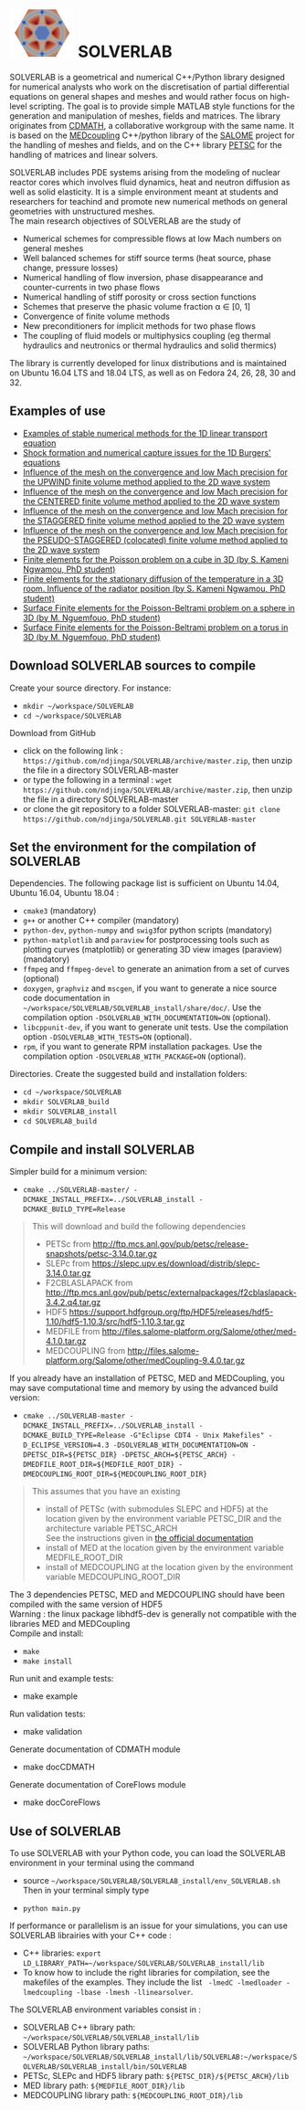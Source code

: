 ![logo](logoSOLVERLAB.png) SOLVERLAB
==========================================

SOLVERLAB is a geometrical and numerical C++/Python library designed for numerical analysts who work on the discretisation of partial differential equations on general shapes and meshes and would rather focus on high-level scripting. The goal is to provide simple MATLAB style functions for the generation and manipulation of meshes, fields and matrices. The library originates from [CDMATH](http://cdmath.jimdo.com), a collaborative workgroup with the same name. It is based on the [MEDcoupling](https://docs.salome-platform.org/latest/dev/MEDCoupling/tutorial/index.html) C++/python library of the [SALOME](http://www.salome-platform.org/) project for the handling of meshes and fields, and on the C++ library [PETSC](https://www.mcs.anl.gov/petsc/) for the handling of matrices and linear solvers. 

SOLVERLAB includes PDE systems
arising from the modeling of nuclear reactor cores which involves fluid dynamics, heat and neutron diffusion as well as solid elasticity. It
is a simple environment meant at students and researchers for teachind and promote new numerical
methods on general geometries with unstructured meshes.  
The main research objectives of SOLVERLAB are the study of

- Numerical schemes for compressible flows at low Mach numbers on general meshes
- Well balanced schemes for stiff source terms (heat source, phase change, pressure losses)
- Numerical handling of flow inversion, phase disappearance and counter-currents in two phase flows
- Numerical handling of stiff porosity or cross section functions
- Schemes that preserve the phasic volume fraction α ∈ [0, 1]
- Convergence of finite volume methods
- New preconditioners for implicit methods for two phase flows
- The coupling of fluid models or multiphysics coupling (eg thermal hydraulics and neutronics or thermal hydraulics and solid thermics)

The library is currently developed for linux distributions and is maintained on Ubuntu 16.04 LTS and 18.04 LTS, as well as on Fedora 24, 26, 28, 30 and 32.

Examples of use
---------------
- [Examples of stable numerical methods for the 1D linear transport equation](CDMATH/tests/doc/1DTransportEquation/RegularGrid/TransportEquation1D_RegularGrid.ipynb)
- [Shock formation and numerical capture issues for the 1D Burgers' equations](CDMATH/tests/doc/1DBurgersEquation/BurgersEquation1D.ipynb)
- [Influence of the mesh on the convergence and low Mach precision for the UPWIND finite volume method applied to the 2D wave system](CDMATH/tests/doc/2DWaveSystemVF_stationary/Convergence_WaveSystem_Upwind_SQUARE.ipynb)
- [Influence of the mesh on the convergence and low Mach precision  for the CENTERED finite volume method applied to the 2D wave system](CDMATH/tests/doc/2DWaveSystemVF_stationary/Convergence_WaveSystem_Centered_SQUARE.ipynb)
- [Influence of the mesh on the convergence and low Mach precision  for the STAGGERED finite volume method applied to the 2D wave system](CDMATH/tests/doc/2DWaveSystemVF_stationary/Convergence_WaveSystem_Staggered_SQUARE_squares.ipynb)
- [Influence of the mesh on the convergence and low Mach precision  for the PSEUDO-STAGGERED (colocated) finite volume method applied to the 2D wave system](CDMATH/tests/doc/2DWaveSystemVF_stationary/Convergence_WaveSystem_PStag_SQUARE.ipynb)
- [Finite elements for the Poisson problem on a cube in 3D (by S. Kameni Ngwamou, PhD student)](CDMATH/tests/doc/3DPoissonEF/FiniteElements3DPoisson_CUBE.ipynb)
- [Finite elements for the stationary diffusion of the temperature in a 3D room. Influence of the radiator position (by S. Kameni Ngwamou, PhD student)](CDMATH/tests/doc/3DRoomCoolingEF/3DRoomCoolingEF.ipynb)
- [Surface Finite elements for the Poisson-Beltrami problem on a sphere in 3D (by M. Nguemfouo, PhD student)](CDMATH/tests/doc/3DPoissonSphereEF/SynthesisConvergenceFESphere.pdf)
- [Surface Finite elements for the Poisson-Beltrami problem on a torus in 3D (by M. Nguemfouo, PhD student)](CDMATH/tests/doc/3DPoissonTorusEF/SynthesisConvergenceFETorus.pdf)

Download SOLVERLAB sources to compile
----------------------------------

Create your source directory. For instance:
* `mkdir ~/workspace/SOLVERLAB`
* `cd ~/workspace/SOLVERLAB`

Download from GitHub
* click on the following link : `https://github.com/ndjinga/SOLVERLAB/archive/master.zip`, then unzip the file in a directory SOLVERLAB-master
* or type the following in a terminal : `wget https://github.com/ndjinga/SOLVERLAB/archive/master.zip`, then unzip the file in a directory SOLVERLAB-master
* or clone the git repository to a folder SOLVERLAB-master:  `git clone https://github.com/ndjinga/SOLVERLAB.git SOLVERLAB-master`


Set the environment for the compilation of SOLVERLAB
---------------------------------------------
Dependencies. The following package list is sufficient on Ubuntu 14.04, Ubuntu 16.04, Ubuntu 18.04 :

 - `cmake3` (mandatory)
 - `g++` or another C++ compiler (mandatory)
 - `python-dev`, `python-numpy` and `swig3`for python scripts (mandatory)
 - `python-matplotlib` and `paraview` for postprocessing tools such as plotting curves (matplotlib) or generating 3D view images (paraview) (mandatory)
 - `ffmpeg` and `ffmpeg-devel` to generate an animation from a set of curves (optional)
 - `doxygen`, `graphviz` and `mscgen`, if you want to generate a nice source code documentation in `~/workspace/SOLVERLAB/SOLVERLAB_install/share/doc/`. Use the compilation option `-DSOLVERLAB_WITH_DOCUMENTATION=ON` (optional).
 - `libcppunit-dev`, if you want to generate unit tests. Use the compilation option `-DSOLVERLAB_WITH_TESTS=ON` (optional).
 - `rpm`, if you want to generate RPM installation packages. Use the compilation option `-DSOLVERLAB_WITH_PACKAGE=ON` (optional).

Directories. Create the suggested build and installation folders:
* `cd ~/workspace/SOLVERLAB`
* `mkdir SOLVERLAB_build`
* `mkdir SOLVERLAB_install`
* `cd SOLVERLAB_build`


Compile and install SOLVERLAB
--------------------------
Simpler build for a minimum version:
* `cmake ../SOLVERLAB-master/ -DCMAKE_INSTALL_PREFIX=../SOLVERLAB_install -DCMAKE_BUILD_TYPE=Release `  
> This will download and build the following dependencies
> - PETSc from http://ftp.mcs.anl.gov/pub/petsc/release-snapshots/petsc-3.14.0.tar.gz
> - SLEPc from https://slepc.upv.es/download/distrib/slepc-3.14.0.tar.gz
> - F2CBLASLAPACK from http://ftp.mcs.anl.gov/pub/petsc/externalpackages/f2cblaslapack-3.4.2.q4.tar.gz
> - HDF5 https://support.hdfgroup.org/ftp/HDF5/releases/hdf5-1.10/hdf5-1.10.3/src/hdf5-1.10.3.tar.gz
> - MEDFILE from http://files.salome-platform.org/Salome/other/med-4.1.0.tar.gz
> - MEDCOUPLING from http://files.salome-platform.org/Salome/other/medCoupling-9.4.0.tar.gz

If you already have an installation of PETSC, MED and MEDCoupling, you may save computational time and memory by using the advanced build version:
* `cmake ../SOLVERLAB-master -DCMAKE_INSTALL_PREFIX=../SOLVERLAB_install -DCMAKE_BUILD_TYPE=Release -G"Eclipse CDT4 - Unix Makefiles" -D_ECLIPSE_VERSION=4.3 -DSOLVERLAB_WITH_DOCUMENTATION=ON -DPETSC_DIR=${PETSC_DIR} -DPETSC_ARCH=${PETSC_ARCH} -DMEDFILE_ROOT_DIR=${MEDFILE_ROOT_DIR} -DMEDCOUPLING_ROOT_DIR=${MEDCOUPLING_ROOT_DIR}`  
> This assumes that you have an existing 
> - install of PETSc (with submodules SLEPC and HDF5) at the location given by the environment variable PETSC_DIR and the architecture variable PETSC_ARCH  
> See the instructions given in [the official documentation](http://www.mcs.anl.gov/petsc/documentation/installation.html)
> - install of MED                                    at the location given by the environment variable MEDFILE_ROOT_DIR
> - install of MEDCOUPLING                            at the location given by the environment variable MEDCOUPLING_ROOT_DIR

The 3 dependencies PETSC, MED and MEDCOUPLING should have been compiled with the same version of HDF5  
Warning : the linux package libhdf5-dev is generally not compatible with the libraries MED and MEDCoupling  
Compile and install:
* `make`
* `make install`

Run unit and example tests:
* make example

Run validation tests:
* make validation

Generate documentation of CDMATH module
* make docCDMATH

Generate documentation of CoreFlows module
* make docCoreFlows

Use of SOLVERLAB
-------------

To use SOLVERLAB with your Python code, you can load the SOLVERLAB environment in your terminal using the command
 * source `~/workspace/SOLVERLAB/SOLVERLAB_install/env_SOLVERLAB.sh`
Then in your terminal simply type
- `python main.py `

If performance or parallelism is an issue for your simulations, you can use SOLVERLAB librairies with your C++ code :
 * C++ libraries: `export LD_LIBRARY_PATH=~/workspace/SOLVERLAB/SOLVERLAB_install/lib`
 * To know how to include the right libraries for compilation, see the makefiles of the examples. They include the list ` -lmedC -lmedloader -lmedcoupling -lbase -lmesh -llinearsolver`.

The SOLVERLAB environment variables consist in :
 * SOLVERLAB C++ library path: `~/workspace/SOLVERLAB/SOLVERLAB_install/lib`
 * SOLVERLAB Python library paths: `~/workspace/SOLVERLAB/SOLVERLAB_install/lib/SOLVERLAB:~/workspace/SOLVERLAB/SOLVERLAB_install/bin/SOLVERLAB`
 * PETSc, SLEPc and HDF5 library path: `${PETSC_DIR}/${PETSC_ARCH}/lib`
 * MED library path: `${MEDFILE_ROOT_DIR}/lib`
 * MEDCOUPLING library path: `${MEDCOUPLING_ROOT_DIR}/lib`

